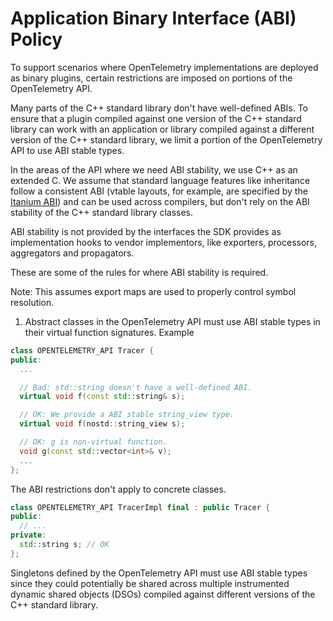# Application Binary Interface (ABI) Policy

To support scenarios where OpenTelemetry implementations are deployed as binary
plugins, certain restrictions are imposed on portions of the OpenTelemetry API.

Many parts of the C++ standard library don't have well-defined ABIs. To ensure
that a plugin compiled against one version of the C++ standard library can work
with an application or library compiled against a different version of the C++
standard library, we limit a portion of the OpenTelemetry API to use ABI stable
types.

In the areas of the API where we need ABI stability, we use C++ as an extended
C. We assume that standard language features like inheritance follow a
consistent ABI (vtable layouts, for example, are specified by the [Itanium
ABI](https://itanium-cxx-abi.github.io/cxx-abi/abi.html#vtable)) and can be used
across compilers, but don't rely on the ABI stability of the C++ standard
library classes.

ABI stability is not provided by the interfaces the SDK provides as
implementation hooks to vendor implementors, like exporters, processors,
aggregators and propagators.

These are some of the rules for where ABI stability is required.

Note: This assumes export maps are used to properly control symbol resolution.

1. Abstract classes in the OpenTelemetry API must use ABI stable types in their
   virtual function signatures. Example

```cpp
class OPENTELEMETRY_API Tracer {
public:
  ...

  // Bad: std::string doesn't have a well-defined ABI.
  virtual void f(const std::string& s);

  // OK: We provide a ABI stable string_view type.
  virtual void f(nostd::string_view s);

  // OK: g is non-virtual function.
  void g(const std::vector<int>& v);
  ...
};
```

The ABI restrictions don't apply to concrete classes.

```cpp
class OPENTELEMETRY_API TracerImpl final : public Tracer {
public:
  // ...
private:
  std::string s; // OK
};
```

Singletons defined by the OpenTelemetry API must use ABI stable types since they
could potentially be shared across multiple instrumented dynamic shared objects
(DSOs) compiled against different versions of the C++ standard library.
